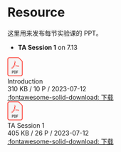 # Resource

这里用来发布每节实验课的 PPT。

* **TA Session 1** on 7.13

<div class="card file-block" markdown="1">
<div class="file-icon"><img src="../assets/pdf.svg" style="height: 3em;"></div>
<div class="file-body">
<div class="file-title">Introduction</div>
<div class="file-meta">310 KB / 10 P / 2023-07-12</div>
</div>
<a class="down-button" target="_blank" href="../assets/Introduction.pdf" markdown="1">:fontawesome-solid-download: 下载</a>
</div>
<div class="card file-block" markdown="1">
<div class="file-icon"><img src="../assets/pdf.svg" style="height: 3em;"></div>
<div class="file-body">
<div class="file-title">TA Session 1</div>
<div class="file-meta">405 KB / 26 P / 2023-07-12</div>
</div>
<a class="down-button" target="_blank" href="../assets/TA_Session_1.pdf" markdown="1">:fontawesome-solid-download: 下载</a>
</div>

